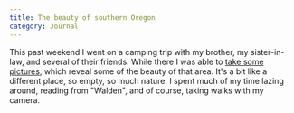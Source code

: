 ```yaml
---
title: The beauty of southern Oregon
category: Journal
---
```


This past weekend I went on a camping trip with my brother, my
sister-in-law, and several of their friends.  While there I was able to
[take some pictures](gallery/Oregon/Lake%20Crescent/index.html), which reveal some of the beauty of that area.  It's
a bit like a different place, so empty, so much nature.  I spent much of
my time lazing around, reading from "Walden", and of course, taking
walks with my camera.


